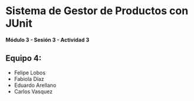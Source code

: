 # Sistema de Gestor de Productos con JUnit

**Módulo 3 - Sesión 3 - Actividad 3**

## Equipo 4:
- Felipe Lobos  
- Fabiola Díaz  
- Eduardo Arellano  
- Carlos Vasquez
